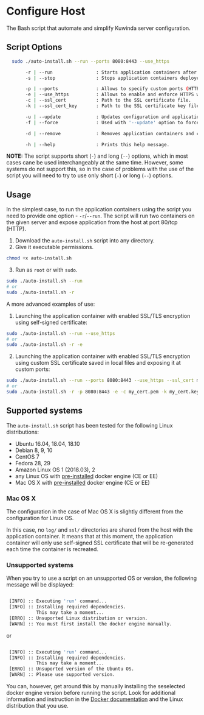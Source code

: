 # Configure Host

The Bash script that automate and simplify Kuwinda server configuration.


## Script Options

```bash
  sudo ./auto-install.sh --run --ports 8080:8443 --use_https

       -r | --run                : Starts application containers after verifying dependencies.
       -s | --stop               : Stops application containers deployed on the server temporarily.

       -p | --ports              : Allows to specify custom ports (HTTP and HTTPS) on which application will be exposed on host.
       -e | --use_https          : Allows to enable and enforce HTTPS with Web Server.
       -c | --ssl_cert           : Path to the SSL certificate file.
       -k | --ssl_cert_key       : Path to the SSL certificate key file.

       -u | --update             : Updates configuration and application containers.
       -f | --force              : Used with '--update' option to force update of the configuration and application contaienrs.

       -d | --remove             : Removes application containers and configuration files from the server.

       -h | --help               : Prints this help message.
```

**NOTE:** The script supports short (`-`) and long (`--`) options, which in most cases cane be used interchangeably at the same time. However, some systems do not support this, so in the case of problems with the use of the script you will need to try to use only short (`-`) or long (`--`) options.


## Usage

In the simplest case, to run the application containers using the script you need to provide one option - `-r`/`--run`. The script will run two containers on the given server and expose application from the host at port 80/tcp (HTTP).

1. Download the `auto-install.sh` script into any directory.
2. Give it executable permissions.
```bash
chmod +x auto-install.sh
```
3. Run as `root` or with `sudo`.
```bash
sudo ./auto-install.sh --run
# or
sudo ./auto-install.sh -r
```

A more advanced examples of use:

1. Launching the application container with enabled SSL/TLS encryption using self-signed certificate:
```bash
sudo ./auto-install.sh --run --use_https
# or
sudo ./auto-install.sh -r -e
```
2. Launching the application container with enabled SSL/TLS encryption using custom SSL certificate saved in local files and exposing it at custom ports:
```bash
sudo ./auto-install.sh --run --ports 8080:8443 --use_https --ssl_cert my_cert.pem --ssl_cert_key my_cert.key
# or
sudo ./auto-install.sh -r -p 8080:8443 -e -c my_cert.pem -k my_cert.key
```


## Supported systems

The `auto-install.sh` script has been tested for the following Linux distributions:

* Ubuntu 16.04, 18.04, 18.10
* Debian 8, 9, 10
* CentOS 7
* Fedora 28, 29
* Amazon Linux OS 1 (2018.03), 2
* any Linux OS with [pre-installed](https://docs.docker.com/install/) docker engine (CE or EE)
* Mac OS X with [pre-installed](https://docs.docker.com/docker-for-mac/install/) docker engine (CE or EE)

### Mac OS X

The configuration in the case of Mac OS X is slightly different from the configuration for Linux OS.

In this case, no `log/` and `ssl/` directories are shared from the host with the application container. It means that at this moment, the application container will only use self-signed SSL certificate that will be re-generated each time the container is recreated.

### Unsupported systems

When you try to use a script on an unsupported OS or version, the following message will be displayed:

```bash

 [INFO] :: Executing 'run' command...
 [INFO] :: Installing required dependencies.
           This may take a moment...
 [ERRO] :: Unsuported Linux distribution or version.
 [WARN] :: You must first install the docker engine manually.

```

or

```bash

 [INFO] :: Executing 'run' command...
 [INFO] :: Installing required dependencies.
           This may take a moment...
 [ERRO] :: Unsuported version of the Ubuntu OS.
 [WARN] :: Please use supported version.

```

You can, however, get around this by manually installing the seselected docker engine version before running the script. Look for additional information and instruction in the [Docker documentation](https://docs.docker.com/install/) and the Linux distribution that you use.
